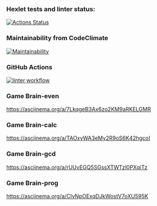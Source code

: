 ### Hexlet tests and linter status:
[![Actions Status](https://github.com/andreyDanilovEd/frontend-project-lvl1/workflows/hexlet-check/badge.svg)](https://github.com/andreyDanilovEd/frontend-project-lvl1/actions)
### Maintainability from CodeClimate
[![Maintainability](https://api.codeclimate.com/v1/badges/a99a88d28ad37a79dbf6/maintainability)](https://codeclimate.com/github/codeclimate/codeclimate/maintainability)
### GitHub Actions
[![linter workflow](https://github.com/andreyDanilovEd/frontend-project-lvl1/actions/workflows/linter-check/badge.svg)](https://github.com/andreyDanilovEd/frontend-project-lvl1/actions)
### Game Brain-even
https://asciinema.org/a/7LkqgeB3Ax6zo2KM9aRKELGMR
### Game Brain-calc
https://asciinema.org/a/TAOxyWA3eMy2R9oS6K42hgcoI
### Game Brain-gcd
https://asciinema.org/a/rUUvEGQ5SGssXTWTzl0PXqiTz
### Game Brain-prog
https://asciinema.org/a/CIvNpOExqDJkWostV7oXU595K

